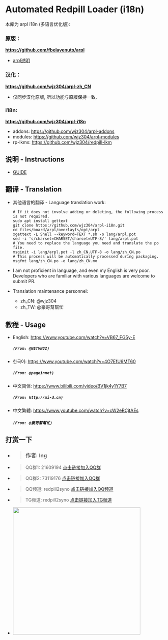 # Automated Redpill Loader (i18n)

本库为 arpl i18n (多语言优化版): 

### 原版：
<b>https://github.com/fbelavenuto/arpl</b>
* [arpl说明](https://github.com/fbelavenuto/arpl/blob/main/README.md)

### 汉化：
<b>https://github.com/wjz304/arpl-zh_CN</b>
* 仅同步汉化原版, 所以功能与原版保持一致.

### i18n: 
<b>https://github.com/wjz304/arpl-i18n</b>
* addons: https://github.com/wjz304/arpl-addons
* modules: https://github.com/wjz304/arpl-modules
* rp-lkms: https://github.com/wjz304/redpill-lkm

## 说明 - Instructions
* [GUIDE](./guide.md)
 

## 翻译 - Translation
* 其他语言的翻译 - Language translation work:
    ```shell
    # If it does not involve adding or deleting, the following process is not required.
    sudo apt install gettext
    git clone https://github.com/wjz304/arpl-i18n.git
    cd files/board/arpl/overlayfs/opt/arpl
    xgettext -L Shell --keyword=TEXT *.sh -o lang/arpl.pot
    sed -i 's/charset=CHARSET/charset=UTF-8/' lang/arpl.pot
    # You need to replace the language you need and translate the po file.
    msginit -i lang/arpl.pot -l zh_CN.UTF-8 -o lang/zh_CN.po
    # This process will be automatically processed during packaging.
    msgfmt lang/zh_CN.po -o lang/zh_CN.mo
    ```
* I am not proficient in language, and even my English is very poor. 
  Developers who are familiar with various languages are welcome to submit PR.

* Translation maintenance personnel:
   * zh_CN: @wjz304
   * zh_TW: @豪哥幫幫忙

## 教程 - Usage 
* English: https://www.youtube.com/watch?v=VB67_FG5y-E
    ##### `(From: @NETVN82)`
* 한국어: https://www.youtube.com/watch?v=4O7EfU6MT60
    ##### `(From: @pageinnet)`
* 中文简体: https://www.bilibili.com/video/BV1jk4y1Y7B7  
    ##### `(From: http://mi-d.cn)`
* 中文繁體: https://www.youtube.com/watch?v=cW2eRCjtAEs
    ##### `(From: @豪哥幫幫忙)`


## 打赏一下
* > ### 作者: Ing  
* > QQ群1: 21609194 [点击链接加入QQ群](https://qm.qq.com/cgi-bin/qm/qr?k=z5O89os88QEKXCbz-0gwtEz1AeQiCwk3)
* > QQ群2: 73119176 [点击链接加入QQ群](https://qm.qq.com/cgi-bin/qm/qr?k=6GFSrSYX2LTd9PD0r0hl_YJZsfLp53Oh)
* > QQ频道: redpill2syno [点击链接加入QQ频道](https://pd.qq.com/s/5nmli9qgn)
* > TG频道: redpill2syno [点击链接加入TG频道](https://t.me/redpill2syno)
* <img src="https://raw.githubusercontent.com/wjz304/wjz304/master/my/20220908134226.jpg" width="400">




